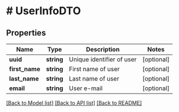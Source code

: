 # # UserInfoDTO

## Properties

Name | Type | Description | Notes
------------ | ------------- | ------------- | -------------
**uuid** | **string** | Unique identifier of user | [optional]
**first_name** | **string** | First name of user | [optional]
**last_name** | **string** | Last name of user | [optional]
**email** | **string** | User e-mail | [optional]

[[Back to Model list]](../../README.md#models) [[Back to API list]](../../README.md#endpoints) [[Back to README]](../../README.md)
